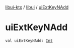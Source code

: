 [libui-ktx](../index.md) / [libui](index.md) / [uiExtKeyNAdd](./ui-ext-key-n-add.md)

# uiExtKeyNAdd

`val uiExtKeyNAdd: `[`Int`](https://kotlinlang.org/api/latest/jvm/stdlib/kotlin/-int/index.html)